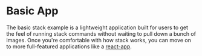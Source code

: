 # Basic App
The basic stack example is a lightweight application built for users to get the feel of running stack commands
without waiting to pull down a bunch of images. Once you're comfortable with how stack works, you can move on to
more full-featured applications like a [react-app](../react-app/README.md). 